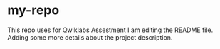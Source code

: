 # my-repo
This repo uses for Qwiklabs Assestment
I am editing the README file. Adding some more details about the project description.
